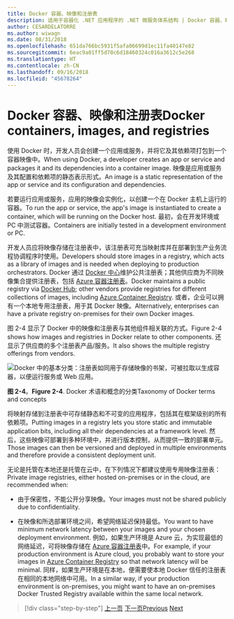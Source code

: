 ```yaml
---
title: Docker 容器、映像和注册表
description: 适用于容器化 .NET 应用程序的 .NET 微服务体系结构 | Docker 容器、映像和注册表
author: CESARDELATORRE
ms.author: wiwagn
ms.date: 08/31/2018
ms.openlocfilehash: 651da766bc5931f5afa06699d1ec11fa40147e82
ms.sourcegitcommit: 6eac9a01ff5d70c6d18460324c016a3612c5e268
ms.translationtype: HT
ms.contentlocale: zh-CN
ms.lasthandoff: 09/16/2018
ms.locfileid: "45678264"
---
```

# <a name="docker-containers-images-and-registries"></a><span data-ttu-id="7c990-103">Docker 容器、映像和注册表</span><span class="sxs-lookup"><span data-stu-id="7c990-103">Docker containers, images, and registries</span></span>

<span data-ttu-id="7c990-104">使用 Docker 时，开发人员会创建一个应用或服务，并将它及其依赖项打包到一个容器映像中。</span><span class="sxs-lookup"><span data-stu-id="7c990-104">When using Docker, a developer creates an app or service and packages it and its dependencies into a container image.</span></span> <span data-ttu-id="7c990-105">映像是应用或服务及其配置和依赖项的静态表示形式。</span><span class="sxs-lookup"><span data-stu-id="7c990-105">An image is a static representation of the app or service and its configuration and dependencies.</span></span>

<span data-ttu-id="7c990-106">若要运行应用或服务，应用的映像会实例化，以创建一个在 Docker 主机上运行的容器。</span><span class="sxs-lookup"><span data-stu-id="7c990-106">To run the app or service, the app's image is instantiated to create a container, which will be running on the Docker host.</span></span> <span data-ttu-id="7c990-107">最初，会在开发环境或 PC 中测试容器。</span><span class="sxs-lookup"><span data-stu-id="7c990-107">Containers are initially tested in a development environment or PC.</span></span>

<span data-ttu-id="7c990-108">开发人员应将映像存储在注册表中，该注册表可充当映射库并在部署到生产业务流程协调程序时使用。</span><span class="sxs-lookup"><span data-stu-id="7c990-108">Developers should store images in a registry, which acts as a library of images and is needed when deploying to production orchestrators.</span></span> <span data-ttu-id="7c990-109">Docker 通过 [Docker 中心](https://hub.docker.com/)维护公共注册表；其他供应商为不同映像集合提供注册表，包括 [Azure 容器注册表](https://azure.microsoft.com/services/container-registry/)。</span><span class="sxs-lookup"><span data-stu-id="7c990-109">Docker maintains a public registry via [Docker Hub](https://hub.docker.com/); other vendors provide registries for different collections of images, including [Azure Container Registry](https://azure.microsoft.com/services/container-registry/).</span></span> <span data-ttu-id="7c990-110">或者，企业可以拥有一个本地专用注册表，用于其 Docker 映像。</span><span class="sxs-lookup"><span data-stu-id="7c990-110">Alternatively, enterprises can have a private registry on-premises for their own Docker images.</span></span>

<span data-ttu-id="7c990-111">图 2-4 显示了 Docker 中的映像和注册表与其他组件相关联的方式。</span><span class="sxs-lookup"><span data-stu-id="7c990-111">Figure 2-4 shows how images and registries in Docker relate to other components.</span></span> <span data-ttu-id="7c990-112">还显示了供应商的多个注册表产品/服务。</span><span class="sxs-lookup"><span data-stu-id="7c990-112">It also shows the multiple registry offerings from vendors.</span></span>

![Docker 中的基本分类：注册表如同用于存储映像的书架，可被拉取以生成容器，以便运行服务或 Web 应用。](./media/image5.PNG)

<span data-ttu-id="7c990-117">**图 2-4**。</span><span class="sxs-lookup"><span data-stu-id="7c990-117">**Figure 2-4**.</span></span> <span data-ttu-id="7c990-118">Docker 术语和概念的分类</span><span class="sxs-lookup"><span data-stu-id="7c990-118">Taxonomy of Docker terms and concepts</span></span>

<span data-ttu-id="7c990-119">将映射存储到注册表中可存储静态和不可变的应用程序，包括其在框架级别的所有依赖项。</span><span class="sxs-lookup"><span data-stu-id="7c990-119">Putting images in a registry lets you store static and immutable application bits, including all their dependencies at a framework level.</span></span> <span data-ttu-id="7c990-120">然后，这些映像可部署到多种环境中，并进行版本控制，从而提供一致的部署单元。</span><span class="sxs-lookup"><span data-stu-id="7c990-120">Those images can then be versioned and deployed in multiple environments and therefore provide a consistent deployment unit.</span></span>

<span data-ttu-id="7c990-121">无论是托管在本地还是托管在云中，在下列情况下都建议使用专用映像注册表：</span><span class="sxs-lookup"><span data-stu-id="7c990-121">Private image registries, either hosted on-premises or in the cloud, are recommended when:</span></span>

-   <span data-ttu-id="7c990-122">由于保密性，不能公开分享映像。</span><span class="sxs-lookup"><span data-stu-id="7c990-122">Your images must not be shared publicly due to confidentiality.</span></span>

-   <span data-ttu-id="7c990-123">在映像和所选部署环境之间，希望网络延迟保持最低。</span><span class="sxs-lookup"><span data-stu-id="7c990-123">You want to have minimum network latency between your images and your chosen deployment environment.</span></span> <span data-ttu-id="7c990-124">例如，如果生产环境是 Azure 云，为实现最低的网络延迟，可将映像存储在 [Azure 容器注册表](https://azure.microsoft.com/services/container-registry/)中。</span><span class="sxs-lookup"><span data-stu-id="7c990-124">For example, if your production environment is Azure cloud, you probably want to store your images in [Azure Container Registry](https://azure.microsoft.com/services/container-registry/) so that network latency will be minimal.</span></span> <span data-ttu-id="7c990-125">同样，如果生产环境是在本地，便需要使本地 Docker 信任的注册表在相同的本地网络中可用。</span><span class="sxs-lookup"><span data-stu-id="7c990-125">In a similar way, if your production environment is on-premises, you might want to have an on-premises Docker Trusted Registry available within the same local network.</span></span>

>[!div class="step-by-step"]
<span data-ttu-id="7c990-126">[上一页](docker-terminology.md)
[下一页](../net-core-net-framework-containers/index.md)</span><span class="sxs-lookup"><span data-stu-id="7c990-126">[Previous](docker-terminology.md)
[Next](../net-core-net-framework-containers/index.md)</span></span>
